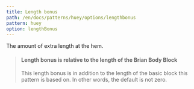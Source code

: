 ```yaml
---
title: Length bonus
path: /en/docs/patterns/huey/options/lengthbonus
pattern: huey
option: lengthBonus
---
```


The amount of extra length at the hem.

> #### Length bonus is relative to the length of the Brian Body Block
> 
> This length bonus is in addition to the length of the basic block this pattern is based on. In other words, the default is not zero.